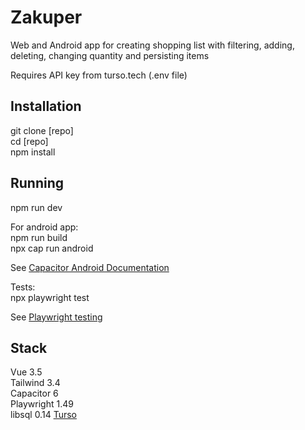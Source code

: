 # Zakuper

Web and Android app for creating shopping list with filtering, adding, deleting, changing quantity and persisting items

Requires API key from turso.tech (.env file)
## Installation

  git clone [repo]\
  cd [repo]\
  npm install

## Running

  npm run dev

For android app:\
    npm run build\
    npx cap run android

See [Capacitor Android Documentation](https://capacitorjs.com/docs/android)

  Tests:\
  npx playwright test

See [Playwright testing](https://playwright.dev/docs/running-tests)

## Stack

  Vue 3.5\
  Tailwind 3.4\
  Capacitor 6\
  Playwright 1.49\
  libsql 0.14 [Turso](https://turso.tech/)

